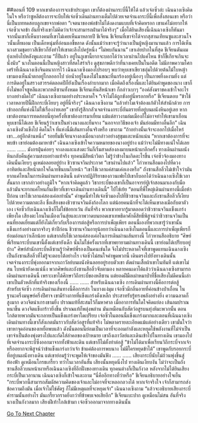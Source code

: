 ##ตอนที่ 109 หากเขาต้องการจะเข้าประตูมา เขาก็ต้องผ่านกระบี่นี้ให้ได้
แล้วเจ๋อซิ่วล่ะ เฉินฉางเซิงคิดในใจ หรือว่าซูหลีต้องการจะบีบให้เจ๋อซิ่วเดินผ่านทางเต็มไปด้วยเจตจำนงกระบี่นี้เพื่อสั่งสอนเขา
หรือว่านี่เป็นบททดสอบลูกเขยจากพ่อตา
“เจตนาของพ่อข้าไม่ได้งดงามแบบที่เจ้าคิดหรอก เขาแค่ไม่อยากให้เจ๋อซิ่วเจอข้า อันที่จริงเขาไม่คิดว่าเจ้าจะสามารถฝ่ามาได้จริงๆ”
เมื่อได้ยินเสียงนี้เฉินฉางเซิงก็หันมา
จากนั้นเขาก็เห็นบางคนที่เขาไม่เคยเห็นมาหลายปี ชีเจียน
ชีเจียนที่เขาจำได้จากสุสานเทียนซูและสวนโจวนั้นเตี้ยผอม เป็นเด็กหนุ่มที่อ่อนแอขี้ขลาด ดังนั้นแม้ว่าเขาจะรู้ว่านางเป็นผู้หญิงมานานแล้ว การได้เห็นนางสวมชุดยาวสีเขียวก็ยังทำให้เขาตะลึงไปครู่หนึ่ง
“ไม่พบกันนาน” เขาเอ่ยปากในที่สุด
ชีเจียนดันผมยุ่งเหยิงไปหลังหูและถาม “กี่ปีแล้ว อยู่ในภูเขานี้ยากจะบอกได้ว่าเวลาผ่านไปแค่ไหน ข้าก็ขี้เกียจเกินจะนั่งนับ”
นางในตอนนี้เป็นหญิงสาวที่สดใสร่าเริง ดูสุขภาพดีกว่าที่นางเคยเป็นในอดีต ไม่มีภาพความโศกเศร้าที่เฉินฉางเซิงจินตนาการไว้
เฉินฉางเซิงมองไปรอบๆ พบว่าหุบเขาเขียวชอุ่มไปด้วยต้นไม้ใบหญ้า เขามองเห็นน้ำตกอยู่ไกลออกไป บ่อน้ำอยู่ในดงไม้ในขณะที่นกร้องอยู่เนืองๆ เป็นภาพที่งดงามยิ่ง
แต่การติดอยู่ในสรวงสวรรค์ตลอดปีก็ยังเป็นเรื่องลำบากมาก
เมื่อคิดถึงเรื่องนี้และได้ยินคำพูดของนาง เขาก็ยิ่งไม่พอใจซูหลีและพวกหลีซานทั้งหมด
ชีเจียนเห็นสีหน้าเขา ก็กล่าวเบาๆ “องค์สังฆราชคงเข้าใจอะไรบางอย่างผิดไป”
เฉินฉางเซิงถามอย่างประหลาดใจ “เจ้าไม่ได้ถูกขังอยู่นี่หรอกหรือ”
ชีเจียนตอบ “ข้าใช้เวลาหลายปีนี้ฝึกกระบี่เงียบๆ อยู่ที่นี่จริงๆ”
เฉินฉางเซิงถาม “แล้วทำไมเจ้าต้องแก้ตัวให้สำนักด้วย การเข้าออกที่แห่งนี้ไม่ใช่เรื่องง่ายเลย”
เขายังรู้สึกกลัวเจตจำนงกระบี่อันตรายที่อยู่บนผนังหินอยู่เลย
หากเขาต้องทนการทดสอบนี้ทุกครั้งที่เขาต้องการมาเยี่ยม แม้แต่สาวงามล่มเมืองก็ไม่อาจทำให้เขามาเยือนหุบเขานี้ได้เลย
ชีเจียนรู้ว่าเขาเป็นห่วงนางและยิ้มจาง “นอกจากวิธีของเจ้า มันย่อมมีทางอื่นอีก”
เฉินฉางเซิงตัวแข็งไป คิดในใจ ที่แห่งนี้มีเส้นทางอื่นจริงหรือ เขาถาม “ถ้าอย่างนั้นเจ้าจะออกไปเมื่อไหร่ เขา...อยู่อีกด้านหนึ่ง”
รอยยิ้มชีเจียนจางลงเมื่อนางกล่าวอย่างสุขุมและหนักแน่น “หากเขาต้องการที่จะพบข้า เขาย่อมต้องมาหาข้า”
เฉินฉางเซิงเข้าใจความหมายของนางอยู่บ้าง แม้ว่าจะไม่มีทางแน่ใจได้เลย
……
……
มังกรฝุ่นค่อยๆ จางลงและแสงตะวันก็เริ่มสาดส่องลงมาบนหน้าผาอีกครั้ง ทางเดินผ่านผนังหินกลับคืนสู่ความสงบอย่างแท้จริง
ทุกคนมีสีหน้าวิตก ไม่รู้ว่าข้างในเกิดอะไรขึ้น
เจ๋อซิ่วจ้องมองทางเดินนั้นเงียบๆ ดูเหม่อลอยอยู่บ้าง
ชิวซานจวินประกาศ “เขาผ่านไปแล้ว”
โก่วหานสือมองไปที่ดวงอาทิตย์และสีหน้าตกใจก็ฉายขึ้นบนใบหน้า “เขาใช้เวลาแค่สามเค่อเองหรือ”
ถังซานสือลิ่วไม่เข้าใจว่ามันยากแค่ไหนในการเดินผ่านทางเดินนี้ แต่จากปฏิกิริยาของกวนเฟยไป๋เขาก็บอกได้ว่าเฉินฉางเซิงใช้เวลาสั้นมาก เขากล่าวอย่างภูมิใจ “หากเจ้าคิดดูแล้ว วิชากระบี่ของเขาก็เป็นอาจารย์ปู่เจ้าสอนมาเองกับมือ แล้วมันจะยากแค่ไหนกันเชียวที่เขาจะเดินผ่านทางเดินนี้”
ไป๋ไช่เย้ย “ตอนที่พี่ใหญ่เดินผ่านทางนี้เมื่อห้าปีก่อน เขาใช้เวลาแค่สองเค่อเท่านั้น”
คำพูดนี้ทำให้เจ๋อซิ่วมองไปที่ชิวซานจวินและถังซานสือลิ่วก็เงียบไปด้วยความตกตะลึง
ชื่อเสียงของชิวซานจวินดังก้องโลก แต่น้อยคนนักที่จะได้เห็นเขาลงเมือกับตาตัวเอง เจ๋อซิ่วกับเฉินฉางเซิงก็ไม่ใช่ข้อยกเว้น
อันที่จริง พวกเขาอยากรู้มาตลอดว่าชิวซานจวินแข็งแกร่งเพียงใด
เสียงตะโกนในเมืองเวิ่นสุ่ยและภาพวาดบนยอดเขาเทพธิดาศักดิ์สิทธิ์พิสูจน์ว่าชิวซานจวินเป็นคนที่ยอดเยี่ยมแต่ก็ยังไม่เกี่ยวกับเรื่องการต่อสู้หรือการบำเพ็ญเพียร
ตอนนี้เองที่พวกเขารู้ว่าเขานั้นแข็งแกร่งอย่างมากจริงๆ
ห้าปีก่อน ชิวซานจวินอายุน้อยกว่าเฉินฉางเซิงในตอนนี้และการบำเพ็ญเพียรก็ย่อมอ่อนกว่าเล็กน้อย แต่เขากลับใช้เวลาแค่สองเค่อในการเดินผ่านเส้นทางนี้
โก่วหานสืออธิบาย “ศิษย์พี่เรียนกระบี่บนเขานี้ตั้งแต่เขายังเด็ก นั่นไม่ใช่ครั้งแรกที่เขาพยายามผ่านทางเดินนี้ เขาย่อมได้เปรียบอยู่บ้าง”
ศิษย์สำนักกระบี่หลีซานรู้ว่าศิษย์พี่รองเป็นคนเช่นใด จึงไม่ประหลาดใจที่เขาพูดแทนเฉินฉางเซิง
เป็นถังซานสือลิ่วที่ไม่รู้จะตอบโต้อย่างไร
เจ๋อซิ่วไม่สนใจคำพูดพวกนี้ เดินตรงไปยังทางเดินนั้น
เจตจำนงกระบี่พุ่งออกมาจากเถาวัลย์บนผนังหินลอยอยู่รอบตัวเขา ตัดผ่านเสื้อผ้าเขาในทันที
แต่เขาไม่สน ใบหน้ายังคงแน่นิ่ง
พวกศิษย์และถังซานสือลิ่วจับตามอง
หลายคนเดาได้แล้วว่าเฉินฉางเซิงสามารถเดินผ่านทางเดินนี้ เพราะเขาได้ศึกษาวิถีกระบี่ของหลีซาน
แต่ยอดฝีมือเผ่าหมาป่าที่ชื่อเสียงไม่ดีคนนี้เล่า
เขาเป็นตัวหลักที่แท้จริงของเรื่องนี้
……
……
สำหรับเฉินฉางเซิง การเดินผ่านทางนี้คือการต่อสู้
สำหรับเจ๋อซิ่ว การเดินผ่านเส้นทางนี้คือการล่า
ในบางแง่มุม เจ๋อซิ่วมีกลิ่นอายที่ค่อนข้างป่าเถื่อน
ในฐานะครึ่งมนุษย์ครึ่งปีศาจ เขามีร่างกายที่แข็งแกร่งดั่งเหล็ก ประสาทรับรู้ทรงพลังอย่างยิ่ง ความฉลาดก็สูงมาก ดวงจิตน่าเกรงขามยิ่ง ปราณแท้ที่สะสมไว้ก็มหาศาล
เมื่ออาการทันใดใจคิดแย่ลง เส้นลมปราณหนาขึ้น ดวงจิตแข็งกร้าวยิ่งขึ้น ปราณแท้ก็พลุ่งพล่าน
มันเหมือนกับสัตว์อสูรบนทุ่งหิมะพวกนั้น ตอนใกล้ตายพวกมันจะกลายเป็นแข็งแกร่งหาใดเปรียบ
เจ๋อซิ่วในตอนนี้แข็งแกร่งมากและตอนที่เฉินฉางเซิงเดินผ่านทางนี้เขาก็สังเกตมันราวกับสัตว์อสูรที่แท้จริง ไม่พลาดรายละเอียดแม้แต่อย่างเดียว
เขามั่นใจว่าเขาหาจุดอ่อนของเหยื่อพบแล้ว ดังนั้นตอนนี้ย่อมเป็นเวลาที่จะออมกำลังและหยุดใช้พลังงานที่ไม่จำเป็น เขาจำเป็นต้องพุ่งตรงไปและกัดใส่ลำคอของเป้าหมาย
เขาถึงเถาวัลย์และเดินเข้าไปในทางเดิน เขามองไปที่เจตจำนงกระบี่ซึ่งออกมาจากทั้งฟ้าและดิน แต่เขาก็ไม่ตั้งท่าต่อสู้ “ข้าไม่ได้มาเพื่อเรียนวิถีกระบี่จากเจ้า หรืออยากจะพิสูจน์ว่าข้าแข็งแกร่งกว่าเจ้า ข้าแค่ต้องการพบนาง ไม่มีใครหยุดข้าได้”
เขาพูดกับรอยกระบี่ที่อยู่บนผนังทางเดิน แต่เขาย่อมรู้ว่าจะพูดให้เจ้าของมันฟัง
……
……
เสียงกระบี่นับไม่ถ้วนพุ่งขึ้นสู่ท้องฟ้า ดูเหมือนโกรธเกรี้ยว ทว่าในเวลาอันสั้น เสียงนั้นหยุดนิ่งไป
ทางเดินเงียบงัน ไม่ว่าจะเป็นถังซานสือลิ่วบนหน้าผาหรือเฉินฉางเซิงที่อีกฝั่งของทางเดิน ทุกคนต่างก็เป็นกังวล
หลังจากไม่ได้ยินเสียงกระบี่เป็นเวลานาน เฉินฉางเซิงก็เข้าใจและถาม “นี่คืออีกทางที่ว่าหรือ”
ชีเจียนอธิบายอย่างใจเย็น “กระบี่พวกนี้สามารถสัมผัสความคิดของเจ้าและไม่อาจที่จะหลอกลวงได้ หากเจ้าจริงใจ เจ้าก็สามารถส่งข้อความถึงมัน เมื่อเจ้าไม่ใช่ศัตรู ก็ไม่มีเหตุผลที่จะหยุดเจ้า”
เฉินฉางเซิงถาม “แล้วจะอธิบายเสียงกระบี่คำรามนั้นอย่างไร มันเกรี้ยวกราดยิ่งกว่าที่ข้าพบเจอเสียอีก”
ชีเจียนเบะปาก ดูเหมือนไม่สน อันที่จริงนางเป็นกังวลมาก
เสียงฝีเท้าใกล้เข้ามา
เจ๋อซิ่วออกมาจากทางเดินนั้น


[Go To Next Chapter]( ./936.md)